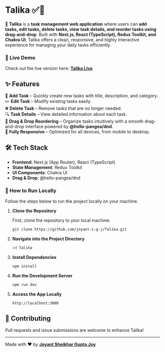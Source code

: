 # Talika ✅📝

🚀 **Talika** is a **task management web application** where users can **add tasks, edit tasks, delete tasks, view task details, and reorder tasks using drag-and-drop**. Built with **Next.js, React (TypeScript), Redux Toolkit, and Chakra UI**, Talika offers a clean, responsive, and highly interactive experience for managing your daily tasks efficiently.

### 🔗 Live Demo  
Check out the live version here: **[Talika Live](https://amartalika.vercel.app/)**

## ✨ Features  
📝 **Add Task** – Quickly create new tasks with title, description, and category.  
✏️ **Edit Task** – Modify existing tasks easily.  
❌ **Delete Task** – Remove tasks that are no longer needed.  
🔍 **Task Details** – View detailed information about each task.  
🎯 **Drag & Drop Reordering** – Organize tasks intuitively with a smooth drag-and-drop interface powered by **@hello-pangea/dnd**.  
📱 **Fully Responsive** – Optimized for all devices, from mobile to desktop.

## 🛠️ Tech Stack  
- **Frontend**: Next.js (App Router), React (TypeScript)  
- **State Management**: Redux Toolkit  
- **UI Components**: Chakra UI  
- **Drag & Drop**: @hello-pangea/dnd

### 🚀 How to Run Locally

Follow the steps below to run the project locally on your machine.

1. **Clone the Repository**

   First, clone the repository to your local machine:
   ```bash
   git clone https://github.com/joyant-s-g-j/Talika.git

2. **Navigate into the Project Directory**
    ```bash
    cd Talika

3. **Install Dependencies**
    ```bash
    npm install

4. **Run the Development Server**
    ```bash
    npm run dev

5. **Access the App Locally**
    ```bash
    http://localhost:3000


## 🤝 Contributing  
Pull requests and issue submissions are welcome to enhance Talika!

---

Made with ❤️ by **[Joyant Sheikhar Gupta Joy](https://joyant.me)**
